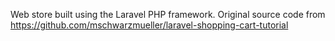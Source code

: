 Web store built using the Laravel PHP framework. Original source code from https://github.com/mschwarzmueller/laravel-shopping-cart-tutorial
